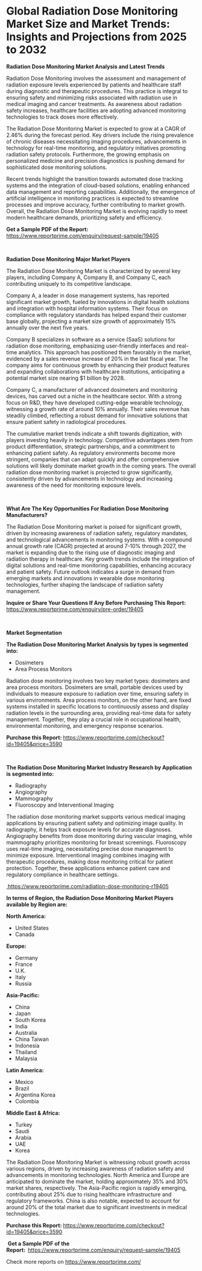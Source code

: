 <p><h1>Global Radiation Dose Monitoring Market Size and Market Trends: Insights and Projections from 2025 to 2032</h1></p><p><strong>Radiation Dose Monitoring Market Analysis and Latest Trends</strong></p>
<p><p>Radiation Dose Monitoring involves the assessment and management of radiation exposure levels experienced by patients and healthcare staff during diagnostic and therapeutic procedures. This practice is integral to ensuring safety and minimizing risks associated with radiation use in medical imaging and cancer treatments. As awareness about radiation safety increases, healthcare facilities are adopting advanced monitoring technologies to track doses more effectively.</p><p>The Radiation Dose Monitoring Market is expected to grow at a CAGR of 2.46% during the forecast period. Key drivers include the rising prevalence of chronic diseases necessitating imaging procedures, advancements in technology for real-time monitoring, and regulatory initiatives promoting radiation safety protocols. Furthermore, the growing emphasis on personalized medicine and precision diagnostics is pushing demand for sophisticated dose monitoring solutions. </p><p>Recent trends highlight the transition towards automated dose tracking systems and the integration of cloud-based solutions, enabling enhanced data management and reporting capabilities. Additionally, the emergence of artificial intelligence in monitoring practices is expected to streamline processes and improve accuracy, further contributing to market growth. Overall, the Radiation Dose Monitoring Market is evolving rapidly to meet modern healthcare demands, prioritizing safety and efficiency.</p></p>
<p><strong>Get a Sample PDF of the Report:&nbsp;</strong> <a href="https://www.reportprime.com/enquiry/request-sample/19405?utm_campaign=3320&utm_medium=2&utm_source=Github&utm_content=ia&utm_term=19032025&utm_id=radiation-dose-monitoring">https://www.reportprime.com/enquiry/request-sample/19405</a></p>
<p>&nbsp;</p>
<p><strong>Radiation Dose Monitoring Major Market Players</strong></p>
<p><p>The Radiation Dose Monitoring Market is characterized by several key players, including Company A, Company B, and Company C, each contributing uniquely to its competitive landscape. </p><p>Company A, a leader in dose management systems, has reported significant market growth, fueled by innovations in digital health solutions and integration with hospital information systems. Their focus on compliance with regulatory standards has helped expand their customer base globally, projecting a market size growth of approximately 15% annually over the next five years. </p><p>Company B specializes in software as a service (SaaS) solutions for radiation dose monitoring, emphasizing user-friendly interfaces and real-time analytics. This approach has positioned them favorably in the market, evidenced by a sales revenue increase of 20% in the last fiscal year. The company aims for continuous growth by enhancing their product features and expanding collaborations with healthcare institutions, anticipating a potential market size nearing $1 billion by 2028.</p><p>Company C, a manufacturer of advanced dosimeters and monitoring devices, has carved out a niche in the healthcare sector. With a strong focus on R&D, they have developed cutting-edge wearable technology, witnessing a growth rate of around 10% annually. Their sales revenue has steadily climbed, reflecting a robust demand for innovative solutions that ensure patient safety in radiological procedures.</p><p>The cumulative market trends indicate a shift towards digitization, with players investing heavily in technology. Competitive advantages stem from product differentiation, strategic partnerships, and a commitment to enhancing patient safety. As regulatory environments become more stringent, companies that can adapt quickly and offer comprehensive solutions will likely dominate market growth in the coming years. The overall radiation dose monitoring market is projected to grow significantly, consistently driven by advancements in technology and increasing awareness of the need for monitoring exposure levels.</p></p>
<p>&nbsp;</p>
<p><strong>What Are The Key Opportunities For Radiation Dose Monitoring Manufacturers?</strong></p>
<p><p>The Radiation Dose Monitoring market is poised for significant growth, driven by increasing awareness of radiation safety, regulatory mandates, and technological advancements in monitoring systems. With a compound annual growth rate (CAGR) projected at around 7-10% through 2027, the market is expanding due to the rising use of diagnostic imaging and radiation therapy in healthcare. Key growth trends include the integration of digital solutions and real-time monitoring capabilities, enhancing accuracy and patient safety. Future outlook indicates a surge in demand from emerging markets and innovations in wearable dose monitoring technologies, further shaping the landscape of radiation safety management.</p></p>
<p><strong>Inquire or Share Your Questions If Any Before Purchasing This Report:</strong> <a href="https://www.reportprime.com/enquiry/pre-order/19405?utm_campaign=3320&utm_medium=2&utm_source=Github&utm_content=ia&utm_term=19032025&utm_id=radiation-dose-monitoring">https://www.reportprime.com/enquiry/pre-order/19405</a></p>
<p>&nbsp;</p>
<p><strong>Market Segmentation</strong></p>
<p><strong>The Radiation Dose Monitoring Market Analysis by types is segmented into:</strong></p>
<p><ul><li>Dosimeters</li><li>Area Process Monitors</li></ul></p>
<p><p>Radiation dose monitoring involves two key market types: dosimeters and area process monitors. Dosimeters are small, portable devices used by individuals to measure exposure to radiation over time, ensuring safety in various environments. Area process monitors, on the other hand, are fixed systems installed in specific locations to continuously assess and display radiation levels in the surrounding area, providing real-time data for safety management. Together, they play a crucial role in occupational health, environmental monitoring, and emergency response scenarios.</p></p>
<p><strong>Purchase this Report:&nbsp;</strong><a href="https://www.reportprime.com/checkout?id=19405&price=3590&utm_campaign=3320&utm_medium=2&utm_source=Github&utm_content=ia&utm_term=19032025&utm_id=radiation-dose-monitoring">https://www.reportprime.com/checkout?id=19405&price=3590</a></p>
<p>&nbsp;</p>
<p><strong>The Radiation Dose Monitoring Market Industry Research by Application is segmented into:</strong></p>
<p><ul><li>Radiography</li><li>Angiography</li><li>Mammography</li><li>Fluoroscopy and Interventional Imaging</li></ul></p>
<p><p>The radiation dose monitoring market supports various medical imaging applications by ensuring patient safety and optimizing image quality. In radiography, it helps track exposure levels for accurate diagnoses. Angiography benefits from dose monitoring during vascular imaging, while mammography prioritizes monitoring for breast screenings. Fluoroscopy uses real-time imaging, necessitating precise dose management to minimize exposure. Interventional imaging combines imaging with therapeutic procedures, making dose monitoring critical for patient protection. Together, these applications enhance patient care and regulatory compliance in healthcare settings.</p></p>
<p><a href="https://www.reportprime.com/radiation-dose-monitoring-r19405?utm_campaign=3320&utm_medium=2&utm_source=Github&utm_content=ia&utm_term=19032025&utm_id=radiation-dose-monitoring">&nbsp;https://www.reportprime.com/radiation-dose-monitoring-r19405</a></p>
<p><strong>In terms of Region, the Radiation Dose Monitoring Market Players available by Region are:</strong></p>
<p>
    <p> <strong> North America: </strong>
        <ul>
            <li>United States</li>
            <li>Canada</li>
        </ul>
        </p> 
    <p> <strong> Europe: </strong>
        <ul>
            <li>Germany</li>
            <li>France</li>
            <li>U.K.</li>
            <li>Italy</li>
            <li>Russia</li>
        </ul>
        </p> 
    <p> <strong> Asia-Pacific: </strong>
        <ul>
            <li>China</li>
            <li>Japan</li>
            <li>South Korea</li>
            <li>India</li>
            <li>Australia</li>
            <li>China Taiwan</li>
            <li>Indonesia</li>
            <li>Thailand</li>
            <li>Malaysia</li>
        </ul>
        </p> 
    <p> <strong> Latin America: </strong>
        <ul>
            <li>Mexico</li>
            <li>Brazil</li>
            <li>Argentina Korea</li>
            <li>Colombia</li>
        </ul>
        </p> 
    <p> <strong> Middle East & Africa: </strong>
        <ul>
            <li>Turkey</li>
            <li>Saudi</li>
            <li>Arabia</li>
            <li>UAE</li>
            <li>Korea</li>
        </ul>
    </p>
    </p>
<p><p>The Radiation Dose Monitoring Market is witnessing robust growth across various regions, driven by increasing awareness of radiation safety and advancements in monitoring technologies. North America and Europe are anticipated to dominate the market, holding approximately 35% and 30% market shares, respectively. The Asia-Pacific region is rapidly emerging, contributing about 25% due to rising healthcare infrastructure and regulatory frameworks. China is also notable, expected to account for around 20% of the total market due to significant investments in medical technologies.</p></p>
<p><strong>Purchase this Report: </strong><a href="https://www.reportprime.com/checkout?id=19405&price=3590&utm_campaign=3320&utm_medium=2&utm_source=Github&utm_content=ia&utm_term=19032025&utm_id=radiation-dose-monitoring">https://www.reportprime.com/checkout?id=19405&price=3590</a></p>
<p>&nbsp;<strong>Get a Sample PDF of the Report:&nbsp;&nbsp;</strong><a href="https://www.reportprime.com/enquiry/request-sample/19405?utm_campaign=3320&utm_medium=2&utm_source=Github&utm_content=ia&utm_term=19032025&utm_id=radiation-dose-monitoring">https://www.reportprime.com/enquiry/request-sample/19405</a></p>
<p><strong></strong></p>
<p>Check more reports on <a href="https://www.reportprime.com/?utm_campaign=3320&utm_medium=2&utm_source=Github&utm_content=ia&utm_term=19032025&utm_id=radiation-dose-monitoring">https://www.reportprime.com/</a></p>